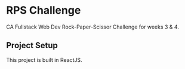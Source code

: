 # RPS Challenge

CA Fullstack Web Dev Rock-Paper-Scissor Challenge for weeks 3 & 4.

## Project Setup

This project is built in ReactJS. 